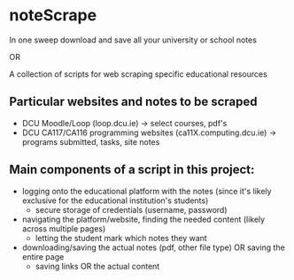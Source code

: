# noteScrape
In one sweep download and save all your university or school notes

OR

A collection of scripts for web scraping specific educational resources

## Particular websites and notes to be scraped
* DCU Moodle/Loop (loop.dcu.ie) -> select courses, pdf's
* DCU CA117/CA116 programming websites (ca11X.computing.dcu.ie) -> programs submitted, tasks, site notes

## Main components of a script in this project:
* logging onto the educational platform with the notes (since it's likely exclusive for the educational institution's students)
    * secure storage of credentials (username, password)
* navigating the platform/website, finding the needed content (likely across multiple pages)
    * letting the student mark which notes they want
* downloading/saving the actual notes (pdf, other file type) OR saving the entire page
   * saving links OR the actual content
